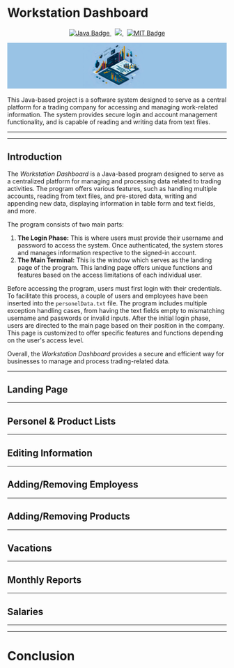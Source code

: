 # Workstation Dashboard
<p align="center">
 <a href="https://www.java.com/en/" target="_blank">
    <img src="https://img.shields.io/badge/java-%23ED8B00.svg?style=for-the-badge&logo=openjdk&logoColor=white" alt="Java Badge" />
 </a>
 &nbsp;
 <a href="" target="_blank">
  <img src="https://img.shields.io/badge/Eclipse-2C2255?style=for-the-badge&logo=eclipse&logoColor=white" alt"Eclipse Badge" />
 </a>
 &nbsp;
 <a href="https://lbesson.mit-license.org/" target="_blank">
  <img src="https://img.shields.io/badge/License-MIT-blue.svg" alt="MIT Badge" />
 </a>
</p>



![](img/dashboard_banner.png)

This Java-based project is a software system designed to serve as a central platform for a trading company for accessing and managing work-related information. The system provides secure login and account management functionality, and is capable of reading and writing data from text files. 


---
---

## Introduction
 The _Workstation Dashboard_ is a Java-based program designed to serve as a centralized platform for managing and processing data related to trading activities. The program offers various features, such as handling multiple accounts, reading from text files, and pre-stored data, writing and appending new data, displaying information in table form and text fields, and more.

The program consists of two main parts:
1. **The Login Phase:** This is where users must provide their username and password to access the system. Once authenticated, the system stores and manages information respective to the signed-in account.
2. **The Main Terminal:** This is the window which serves as the landing page of the program. This landing page offers unique functions and features based on the access limitations of each individual user.

Before accessing the program, users must first login with their credentials. To facilitate this process, a couple of users and employees have been inserted into the `personelData.txt` file. The program includes multiple exception handling cases, from having the text fields empty to mismatching username and passwords or invalid inputs. After the initial login phase, users are directed to the main page based on their position in the company. This page is customized to offer specific features and functions depending on the user's access level.

Overall, the _Workstation Dashboard_ provides a secure and efficient way for businesses to manage and process trading-related data.

---

## Landing Page

---

## Personel & Product Lists

---

## Editing Information

---

## Adding/Removing Employess

---

## Adding/Removing Products

---

## Vacations

---

## Monthly Reports

---

## Salaries

---
---

# Conclusion
